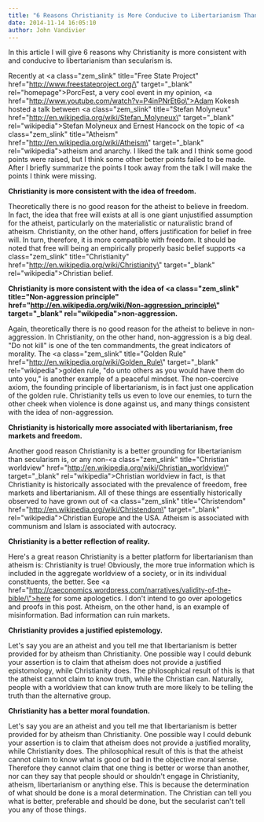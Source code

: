 ```yaml
---
title: "6 Reasons Christianity is More Conducive to Libertarianism Than Secularism"
date: 2014-11-14 16:05:10
author: John Vandivier
---
```




In this article I will give 6 reasons why Christianity is more consistent with and conducive to libertarianism than secularism is.

Recently at <a class=\"zem_slink\" title=\"Free State Project\" href=\"http://www.freestateproject.org/\" target=\"_blank\" rel=\"homepage\">PorcFest</a>, a very cool event in my opinion, <a href=\"http://www.youtube.com/watch?v=P4inPNrEt6o\">Adam Kokesh hosted a talk</a> between <a class=\"zem_slink\" title=\"Stefan Molyneux\" href=\"http://en.wikipedia.org/wiki/Stefan_Molyneux\" target=\"_blank\" rel=\"wikipedia\">Stefan Molyneux</a> and Ernest Hancock on the topic of <a class=\"zem_slink\" title=\"Atheism\" href=\"http://en.wikipedia.org/wiki/Atheism\" target=\"_blank\" rel=\"wikipedia\">atheism</a> and anarchy. I liked the talk and I think some good points were raised, but I think some other better points failed to be made. After I briefly summarize the points I took away from the talk I will make the points I think were missing.

<strong>Christianity is more consistent with the idea of freedom.</strong>

Theoretically there is no good reason for the atheist to believe in freedom. In fact, the idea that free will exists at all is one giant unjustified assumption for the atheist, particularly on the materialistic or naturalistic brand of atheism. Christianity, on the other hand, offers justification for belief in free will. In turn, therefore, it is more compatible with freedom. It should be noted that free will being an empirically properly basic belief supports <a class=\"zem_slink\" title=\"Christianity\" href=\"http://en.wikipedia.org/wiki/Christianity\" target=\"_blank\" rel=\"wikipedia\">Christian belief</a>.

<strong>Christianity is more consistent with the idea of <a class=\"zem_slink\" title=\"Non-aggression principle\" href=\"http://en.wikipedia.org/wiki/Non-aggression_principle\" target=\"_blank\" rel=\"wikipedia\">non-aggression</a>.</strong>

Again, theoretically there is no good reason for the atheist to believe in non-aggression. In Christianity, on the other hand, non-aggression is a big deal. \"Do not kill\" is one of the ten commandments, the great indicators of morality. The <a class=\"zem_slink\" title=\"Golden Rule\" href=\"http://en.wikipedia.org/wiki/Golden_Rule\" target=\"_blank\" rel=\"wikipedia\">golden rule</a>, \"do unto others as you would have them do unto you,\" is another example of a peaceful mindset. The non-coercive axiom, the founding principle of libertarianism, is in fact just one application of the golden rule. Christianity tells us even to love our enemies, to turn the other cheek when violence is done against us, and many things consistent with the idea of non-aggression.

<strong>Christianity is historically more associated with libertarianism, free markets and freedom.</strong>

Another good reason Christianity is a better grounding for libertarianism than secularism is, or any non-<a class=\"zem_slink\" title=\"Christian worldview\" href=\"http://en.wikipedia.org/wiki/Christian_worldview\" target=\"_blank\" rel=\"wikipedia\">Christian worldview</a> in fact, is that Christianity is historically associated with the prevalence of freedom, free markets and libertarianism. All of these things are essentially historically observed to have grown out of <a class=\"zem_slink\" title=\"Christendom\" href=\"http://en.wikipedia.org/wiki/Christendom\" target=\"_blank\" rel=\"wikipedia\">Christian Europe</a> and the USA. Atheism is associated with communism and Islam is associated with autocracy.

<strong>Christianity is a better reflection of reality.</strong>

Here's a great reason Christianity is a better platform for libertarianism than atheism is: Christianity is true! Obviously, the more true information which is included in the aggregate worldview of a society, or in its individual constituents, the better. See <a href=\"http://caeconomics.wordpress.com/narratives/validity-of-the-bible/\">here</a> for some apologetics. I don't intend to go over apologetics and proofs in this post. Atheism, on the other hand, is an example of misinformation. Bad information can ruin markets.

<strong>Christianity provides a justified epistemology.</strong>

Let's say you are an atheist and you tell me that libertarianism is better provided for by atheism than Christianity. One possible way I could debunk your assertion is to claim that atheism does not provide a justified epistomology, while Christianity does. The philosophical result of this is that the atheist cannot claim to know truth, while the Christian can. Naturally, people with a worldview that can know truth are more likely to be telling the truth than the alternative group.

<strong>Christianity has a better moral foundation.</strong>

Let's say you are an atheist and you tell me that libertarianism is better provided for by atheism than Christianity. One possible way I could debunk your assertion is to claim that atheism does not provide a justified morality, while Christianity does. The philosophical result of this is that the atheist cannot claim to know what is good or bad in the objective moral sense. Therefore they cannot claim that one thing is better or worse than another, nor can they say that people should or shouldn't engage in Christianity, atheism, libertarianism or anything else. This is because the determination of what should be done is a moral determination. The Christian can tell you what is better, preferable and should be done, but the secularist can't tell you any of those things.